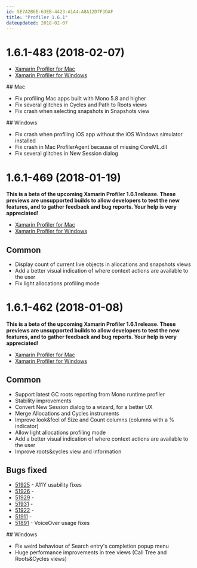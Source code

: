 ```yaml
---
id: 5E7A2B6E-63EB-4423-A1A4-A8A12D7F3DAF
title: "Profiler 1.6.1"
dateupdated: 2018-02-07
---
```


# 1.6.1-483 (2018-02-07)

* [Xamarin Profiler for Mac](https://dl.xamarin.com/profiler/profiler-mac-1.6.1-483.pkg)
* [Xamarin Profiler for Windows](https://dl.xamarin.com/profiler/XamarinProfiler.Windows.Installer.1.6.1-483.msi)

## Mac

* Fix profiling Mac apps built with Mono 5.8 and higher
* Fix several glitches in Cycles and Path to Roots views
* Fix crash when selecting snapshots in Snapshots view

## Windows

* Fix crash when profiling iOS app without the iOS Windows simulator installed
* Fix crash in Mac ProfilerAgent because of missing CoreML.dll
* Fix several glitches in New Session dialog

# 1.6.1-469 (2018-01-19)

**This is a beta of the upcoming Xamarin Profiler 1.6.1 release. These previews are unsupported builds to allow
developers to test the new features, and to gather feedback and bug reports. Your help is very appreciated!**

* [Xamarin Profiler for Mac](https://dl.xamarin.com/profiler/profiler-mac-1.6.1-469.pkg)
* [Xamarin Profiler for Windows](https://dl.xamarin.com/profiler/XamarinProfiler.Windows.Installer.1.6.1-468.msi)

## Common

* Display count of current live objects in allocations and snapshots views
* Add a better visual indication of where context actions are available to the user
* Fix light allocations profiling mode

# 1.6.1-462 (2018-01-08)

**This is a beta of the upcoming Xamarin Profiler 1.6.1 release. These previews are unsupported builds to allow
developers to test the new features, and to gather feedback and bug reports. Your help is very appreciated!**

* [Xamarin Profiler for Mac](https://dl.xamarin.com/profiler/profiler-mac-1.6.1-462.pkg)
* [Xamarin Profiler for Windows](https://dl.xamarin.com/profiler/XamarinProfiler.Windows.Installer.1.6.1-462.msi)

## Common

* Support latest GC roots reporting from Mono runtime profiler
* Stability improvements
* Convert New Session dialog to a wizard, for a better UX
* Merge Allocations and Cycles instruments
* Improve look&feel of Size and Count columns (columns with a % indicator)
* Allow light allocations profiling mode
* Add a better visual indication of where context actions are available to the user
* Improve roots&cycles view and information

## Bugs fixed

- [51925](https://bugzilla.xamarin.com/show_bug.cgi?id=51925) - A11Y usability fixes
- [51926](https://bugzilla.xamarin.com/show_bug.cgi?id=51926) -
- [51929](https://bugzilla.xamarin.com/show_bug.cgi?id=51929) -
- [51931](https://bugzilla.xamarin.com/show_bug.cgi?id=51931) -
- [51922](https://bugzilla.xamarin.com/show_bug.cgi?id=51922) -
- [51911](https://bugzilla.xamarin.com/show_bug.cgi?id=51911) -
- [51891](https://bugzilla.xamarin.com/show_bug.cgi?id=51891) - VoiceOver usage fixes

## Windows

- Fix weird behaviour of Search entry's completion popup menu
- Huge performance improvements in tree views (Call Tree and Roots&Cycles views)
